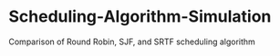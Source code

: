 Scheduling-Algorithm-Simulation
===============================

Comparison of Round Robin, SJF, and SRTF scheduling algorithm
